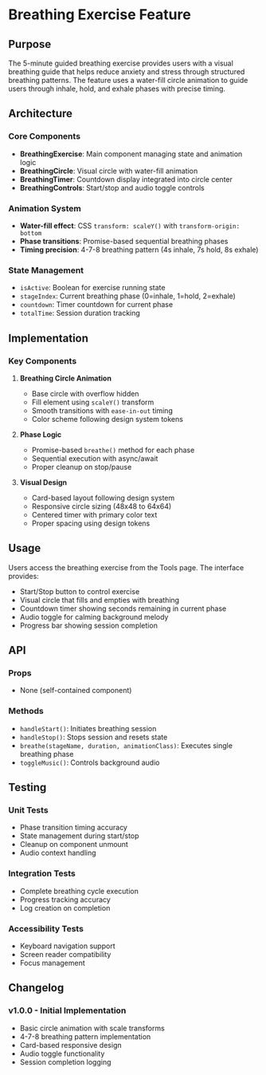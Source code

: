 # Breathing Exercise Feature

## Purpose
The 5-minute guided breathing exercise provides users with a visual breathing guide that helps reduce anxiety and stress through structured breathing patterns. The feature uses a water-fill circle animation to guide users through inhale, hold, and exhale phases with precise timing.

## Architecture
### Core Components
- **BreathingExercise**: Main component managing state and animation logic
- **BreathingCircle**: Visual circle with water-fill animation
- **BreathingTimer**: Countdown display integrated into circle center
- **BreathingControls**: Start/stop and audio toggle controls

### Animation System
- **Water-fill effect**: CSS `transform: scaleY()` with `transform-origin: bottom`
- **Phase transitions**: Promise-based sequential breathing phases
- **Timing precision**: 4-7-8 breathing pattern (4s inhale, 7s hold, 8s exhale)

### State Management
- `isActive`: Boolean for exercise running state
- `stageIndex`: Current breathing phase (0=inhale, 1=hold, 2=exhale)
- `countdown`: Timer countdown for current phase
- `totalTime`: Session duration tracking

## Implementation
### Key Components
1. **Breathing Circle Animation**
   - Base circle with overflow hidden
   - Fill element using `scaleY()` transform
   - Smooth transitions with `ease-in-out` timing
   - Color scheme following design system tokens

2. **Phase Logic**
   - Promise-based `breathe()` method for each phase
   - Sequential execution with async/await
   - Proper cleanup on stop/pause

3. **Visual Design**
   - Card-based layout following design system
   - Responsive circle sizing (48x48 to 64x64)
   - Centered timer with primary color text
   - Proper spacing using design tokens

## Usage
Users access the breathing exercise from the Tools page. The interface provides:
- Start/Stop button to control exercise
- Visual circle that fills and empties with breathing
- Countdown timer showing seconds remaining in current phase
- Audio toggle for calming background melody
- Progress bar showing session completion

## API
### Props
- None (self-contained component)

### Methods
- `handleStart()`: Initiates breathing session
- `handleStop()`: Stops session and resets state
- `breathe(stageName, duration, animationClass)`: Executes single breathing phase
- `toggleMusic()`: Controls background audio

## Testing
### Unit Tests
- Phase transition timing accuracy
- State management during start/stop
- Cleanup on component unmount
- Audio context handling

### Integration Tests
- Complete breathing cycle execution
- Progress tracking accuracy
- Log creation on completion

### Accessibility Tests
- Keyboard navigation support
- Screen reader compatibility
- Focus management

## Changelog
### v1.0.0 - Initial Implementation
- Basic circle animation with scale transforms
- 4-7-8 breathing pattern implementation
- Card-based responsive design
- Audio toggle functionality
- Session completion logging 